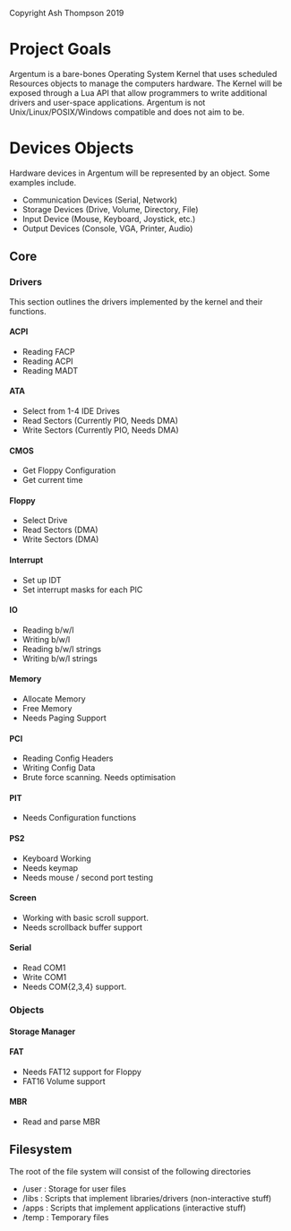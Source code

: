 Copyright Ash Thompson 2019

# Project Goals
Argentum is a bare-bones Operating System Kernel that uses scheduled Resources objects to manage the computers hardware. The Kernel will be exposed through a Lua API that allow programmers to write additional drivers and user-space applications. Argentum is not Unix/Linux/POSIX/Windows compatible and does not aim to be.

# Devices Objects
Hardware devices in Argentum will be represented by an object. Some examples include.

* Communication Devices (Serial, Network)
* Storage Devices (Drive, Volume, Directory, File)
* Input Device (Mouse, Keyboard, Joystick, etc.)
* Output Devices (Console, VGA, Printer, Audio)

## Core

### Drivers
This section outlines the drivers implemented by the kernel and their functions.

#### ACPI 
* Reading FACP
* Reading ACPI
* Reading MADT

#### ATA 
* Select from 1-4 IDE Drives
* Read Sectors (Currently PIO, Needs DMA)
* Write Sectors (Currently PIO, Needs DMA)

#### CMOS
* Get Floppy Configuration
* Get current time

#### Floppy
* Select Drive
* Read Sectors (DMA)
* Write Sectors (DMA)

#### Interrupt
* Set up IDT
* Set interrupt masks for each PIC

#### IO
* Reading b/w/l
* Writing b/w/l
* Reading b/w/l strings
* Writing b/w/l strings

#### Memory
* Allocate Memory
* Free Memory
* Needs Paging Support

#### PCI
* Reading Config Headers
* Writing Config Data
* Brute force scanning. Needs optimisation

#### PIT
* Needs Configuration functions

#### PS2
* Keyboard Working
* Needs keymap
* Needs mouse / second port testing

#### Screen
* Working with basic scroll support.
* Needs scrollback buffer support

#### Serial
* Read COM1
* Write COM1
* Needs COM{2,3,4} support.

### Objects

#### Storage Manager
#### FAT
* Needs FAT12 support for Floppy
* FAT16 Volume support
#### MBR
* Read and parse MBR

## Filesystem
The root of the file system will consist of the following directories
* /user : Storage for user files
* /libs : Scripts that implement libraries/drivers (non-interactive stuff) 
* /apps : Scripts that implement applications (interactive stuff) 
* /temp : Temporary files
